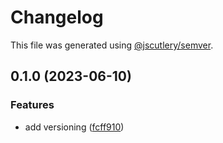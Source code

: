 # Changelog

This file was generated using [@jscutlery/semver](https://github.com/jscutlery/semver).

## 0.1.0 (2023-06-10)


### Features

* add versioning ([fcff910](https://gitlab.com/yunieralvarez/workspace/commit/fcff910ca40395c25c1af72e570b94cb9d94d6fa))

